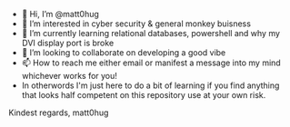 - 👋 Hi, I’m @matt0hug
- 👀 I’m interested in cyber security & general monkey buisness 
- 🌱 I’m currently learning relational databases, powershell and why my DVI display port is broke 
- 💞️ I’m looking to collaborate on developing a good vibe 
- 📫 How to reach me either email or manifest a message into my mind whichever works for you!
- In otherwords I'm just here to do a bit of learning if you find anything that looks half competent on this repository use at your own risk.

Kindest regards, matt0hug

<!---
matt0hug/matt0hug is a ✨ special ✨ repository because its `README.md` (this file) appears on your GitHub profile.
You can click the Preview link to take a look at your changes.
--->
